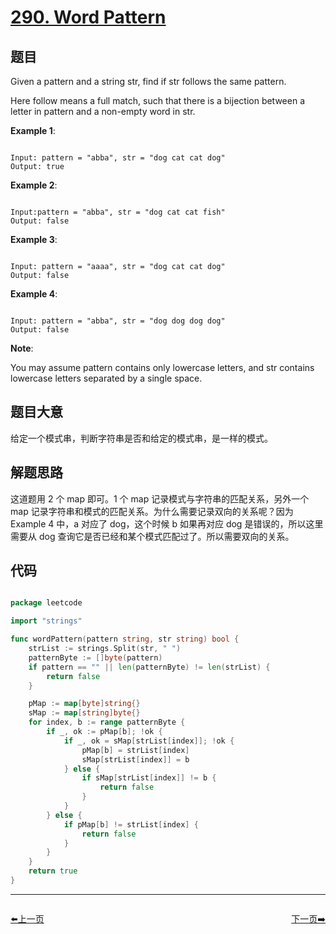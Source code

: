 # [290. Word Pattern](https://leetcode.com/problems/word-pattern/)

## 题目

Given a pattern and a string str, find if str follows the same pattern.

Here follow means a full match, such that there is a bijection between a letter in pattern and a non-empty word in str.

**Example 1**:

```

Input: pattern = "abba", str = "dog cat cat dog"
Output: true

```

**Example 2**:

```

Input:pattern = "abba", str = "dog cat cat fish"
Output: false

```

**Example 3**:

```

Input: pattern = "aaaa", str = "dog cat cat dog"
Output: false

```

**Example 4**:

```

Input: pattern = "abba", str = "dog dog dog dog"
Output: false

```

**Note**:

You may assume pattern contains only lowercase letters, and str contains lowercase letters separated by a single space.


## 题目大意

给定一个模式串，判断字符串是否和给定的模式串，是一样的模式。

## 解题思路

这道题用 2 个 map 即可。1 个 map 记录模式与字符串的匹配关系，另外一个 map 记录字符串和模式的匹配关系。为什么需要记录双向的关系呢？因为 Example 4 中，a 对应了 dog，这个时候 b 如果再对应 dog 是错误的，所以这里需要从 dog 查询它是否已经和某个模式匹配过了。所以需要双向的关系。





## 代码

```go

package leetcode

import "strings"

func wordPattern(pattern string, str string) bool {
    strList := strings.Split(str, " ")
    patternByte := []byte(pattern)
    if pattern == "" || len(patternByte) != len(strList) {
        return false
    }

    pMap := map[byte]string{}
    sMap := map[string]byte{}
    for index, b := range patternByte {
        if _, ok := pMap[b]; !ok {
            if _, ok = sMap[strList[index]]; !ok {
                pMap[b] = strList[index]
                sMap[strList[index]] = b
            } else {
                if sMap[strList[index]] != b {
                    return false
                }
            }
        } else {
            if pMap[b] != strList[index] {
                return false
            }
        }
    }
    return true
}

```


----------------------------------------------
<div style="display: flex;justify-content: space-between;align-items: center;">
<p><a href="https://books.halfrost.com/leetcode/ChapterFour/0200~0299/0287.Find-the-Duplicate-Number/">⬅️上一页</a></p>
<p><a href="https://books.halfrost.com/leetcode/ChapterFour/0200~0299/0297.Serialize-and-Deserialize-Binary-Tree/">下一页➡️</a></p>
</div>
